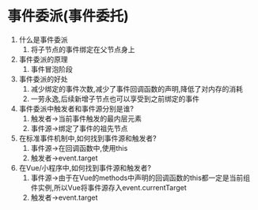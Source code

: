 # 事件委派(事件委托)

1. 什么是事件委派
   1. 将子节点的事件绑定在父节点身上
2. 事件委派的原理
   1. 事件冒泡阶段
3. 事件委派的好处
   1. 减少绑定的事件次数,减少了事件回调函数的声明,降低了对内存的消耗
   2. 一劳永逸,后续新增子节点也可以享受到之前绑定的事件
4. 事件委派中触发者和事件源分别是谁?
   1. 触发者->当前事件触发的最内层元素
   2. 事件源->绑定了事件的祖先节点
5. 在标准事件机制中,如何找到事件源和触发者?
   1. 事件源->在回调函数中,使用this
   2. 触发者->event.target
6. 在Vue/小程序中,如何找到事件源和触发者?
   1. 事件源->由于在Vue的methods中声明的回调函数的this都一定是当前组件实例,所以Vue将事件源存入event.currentTarget
   2. 触发者->event.target
